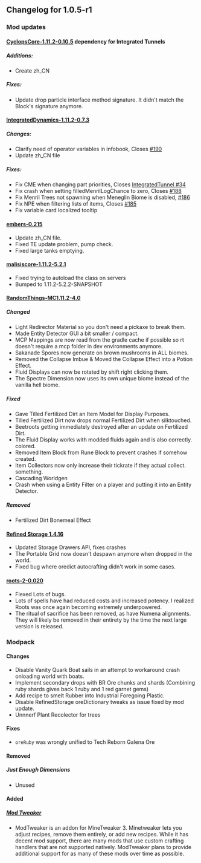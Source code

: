 ## Changelog for 1.0.5-r1

### Mod updates

#### [CyclopsCore-1.11.2-0.10.5](https://minecraft.curseforge.com/projects/cyclops-core/files/2433919) dependency for Integrated Tunnels

##### Additions:

- Create zh_CN

##### Fixes:

- Update drop particle interface method signature. It didn't match the Block's signature anymore.

#### [IntegratedDynamics-1.11.2-0.7.3](https://minecraft.curseforge.com/projects/integrated-dynamics/files/2433929)

##### Changes:

- Clarify need of operator variables in infobook, Closes [#190](https://github.com/CyclopsMC/IntegratedDynamics/issues/190)
- Update zh_CN file

##### Fixes:

- Fix CME when changing part priorities, Closes [IntegratedTunnel #34](https://github.com/CyclopsMC/IntegratedTunnel/sissues/34)
- Fix crash when setting filledMenrilLogChance to zero, Closes [#188](https://github.com/CyclopsMC/IntegratedDynamics/issues/188)
- Fix Menril Trees not spawning when Meneglin Biome is disabled, [#186](https://github.com/CyclopsMC/IntegratedDynamics/issues/186)
- Fix NPE when filtering lists of items, Closes [#185](https://github.com/CyclopsMC/IntegratedDynamics/issues/185)
- Fix variable card localized tooltip

#### [embers-0.215](https://minecraft.curseforge.com/projects/embers/files/2434448)

- Update zh_CN file.
- Fixed TE update problem, pump check.
- Fixed large tanks emptying.

#### [malisiscore-1.11.2-5.2.1](https://minecraft.curseforge.com/projects/malisiscore/files/2434103)

- Fixed trying to autoload the class on servers
- Bumped to 1.11.2-5.2.2-SNAPSHOT

#### [RandomThings-MC1.11.2-4.0](https://minecraft.curseforge.com/projects/random-things/files/2433971)

##### Changed

- Light Redirector Material so you don't need a pickaxe to break them.
- Made Entity Detector GUI a bit smaller / compact.
- MCP Mappings are now read from the gradle cache if possible so rt doesn't require a mcp folder in dev environments anymore.
- Sakanade Spores now generate on brown mushrooms in ALL biomes.
- Removed the Collapse Imbue & Moved the Collapse Effect into a Potion Effect.
- Fluid Displays can now be rotated by shift right clicking them.
- The Spectre Dimension now uses its own unique biome instead of the vanilla hell biome.

##### Fixed

- Gave Tilled Fertilized Dirt an Item Model for Display Purposes.
- Tilled Fertilized Dirt now drops normal Fertilized Dirt when silktouched.
- Beetroots getting immediately destroyed after an update on Fertilized Dirt.
- The Fluid Display works with modded fluids again and is also correctly. colored.
- Removed Item Block from Rune Block to prevent crashes if somehow created.
- Item Collectors now only increase their tickrate if they actual collect. something.
- Cascading Worldgen
- Crash when using a Entity Filter on a player and putting it into an Entity Detector.

##### Removed

- Fertilized Dirt Bonemeal Effect

#### [Refined Storage 1.4.16](https://minecraft.curseforge.com/projects/refined-storage/files/2434056)

- Updated Storage Drawers API, fixes crashes
- The Portable Grid now doesn't despawn anymore when dropped in the world.
- Fixed bug where oredict autocrafting didn't work in some cases.

#### [roots-2-0.020](https://minecraft.curseforge.com/projects/roots/files/2434467)

- Fiexed Lots of bugs.
- Lots of spells have had reduced costs and increased potency. I realized Roots was once again becoming extremely underpowered.
- The ritual of sacrifice has been removed, as have Numena alignments. They will likely be removed in their entirety by the time the next large version is released.

### Modpack

#### Changes

- Disable Vanity Quark Boat sails in an attempt to workaround crash onloading world with boats.
- Implement secondary drops with BR Ore chunks and shards (Combining ruby shards gives back 1 ruby and 1 red garnet gems)
- Add recipe to smelt Rubber into Industrial Foregoing Plastic.
- Disable RefinedStorage oreDictionary tweaks as issue fixed by mod update.
- Unnnerf Plant Recolector for trees

#### Fixes

- `oreRuby` was wrongly unified to Tech Reborn Galena Ore

#### Removed

##### Just Enough Dimensions

- Unused

#### Added

##### [Mod Tweaker](https://minecraft.curseforge.com/projects/modtweaker)

-  ModTweaker is an addon for MineTweaker 3. Minetweaker lets you adjust recipes, remove them entirely, or add new recipes. While it has decent mod support, there are many mods that use custom crafting handlers that are not supported natively. ModTweaker plans to provide additional support for as many of these mods over time as possible.
